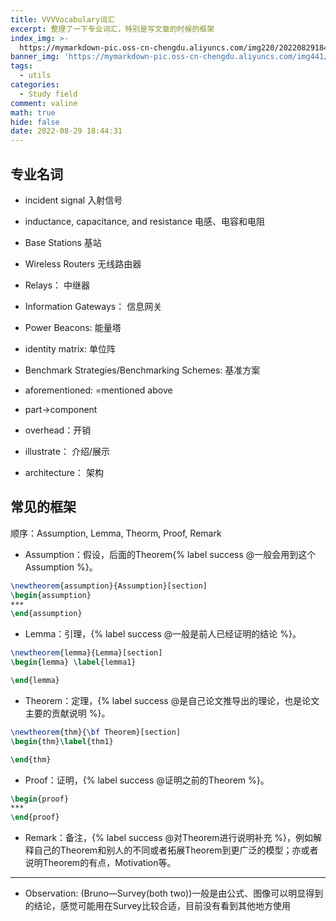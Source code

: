 ```yaml
---
title: VVVVocabulary词汇
excerpt: 整理了一下专业词汇，特别是写文章的时候的框架
index_img: >-
  https://mymarkdown-pic.oss-cn-chengdu.aliyuncs.com/img220/202208291846466.png
banner_img: 'https://mymarkdown-pic.oss-cn-chengdu.aliyuncs.com/img441/1638523690670.jpg'
tags:
  - utils
categories:
  - Study field
comment: valine
math: true
hide: false
date: 2022-08-29 18:44:31
---
```


## 专业名词

- incident signal  入射信号
- inductance, capacitance, and resistance 电感、电容和电阻
- Base Stations 基站
- Wireless Routers 无线路由器
- Relays： 中继器
- Information Gateways： 信息网关
- Power Beacons: 能量塔
- identity matrix: 单位阵
- Benchmark Strategies/Benchmarking Schemes: 基准方案
- aforementioned: =mentioned above

- part->component 

- overhead：开销

- illustrate： 介绍/展示

- architecture： 架构



## 常见的框架

顺序：Assumption, Lemma, Theorm, Proof, Remark

- Assumption：假设，后面的Theorem{% label  success @一般会用到这个Assumption %}。

```latex
\newtheorem{assumption}{Assumption}[section]
\begin{assumption}
***
\end{assumption}
```

- Lemma：引理，{% label  success @一般是前人已经证明的结论 %}。

```latex
\newtheorem{lemma}{Lemma}[section]
\begin{lemma} \label{lemma1}

\end{lemma}
```

- Theorem：定理，{% label  success @是自己论文推导出的理论，也是论文主要的贡献说明 %}。

```latex
\newtheorem{thm}{\bf Theorem}[section]
\begin{thm}\label{thm1}

\end{thm} 
```

- Proof：证明，{% label success @证明之前的Theorem %}。

```latex
\begin{proof}
***
\end{proof}
```

- Remark：备注，{% label success @对Theorem进行说明补充 %}，例如解释自己的Theorem和别人的不同或者拓展Theorem到更广泛的模型；亦或者说明Theorem的有点，Motivation等。

---

- Observation: (Bruno—Survey(both two))一般是由公式、图像可以明显得到的结论，感觉可能用在Survey比较合适，目前没有看到其他地方使用

